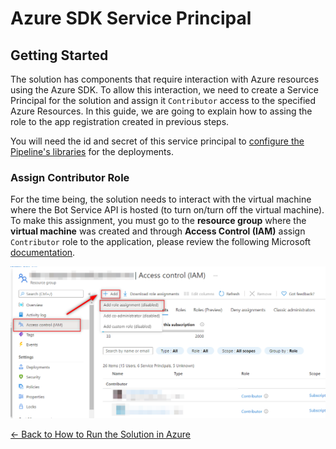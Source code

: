 # Azure SDK Service Principal

## Getting Started

The solution has components that require interaction with Azure resources using the Azure SDK. To allow this interaction, we need to create a Service Principal for the solution and assign it `Contributor` access to the specified Azure Resources. In this guide, we are going to explain how to assing the role to the app registration created in previous steps.

You will need the id and secret of this service principal to [configure the Pipeline's libraries]() for the deployments.

### Assign Contributor Role
For the time being, the solution needs to interact with the virtual machine where the Bot Service API is hosted (to turn on/turn off the virtual machine). To make this assignment, you must go to the **resource group** where the **virtual machine** was created and through **Access Control (IAM)** assign `Contributor` role to the application, please review the following Microsoft [documentation](https://docs.microsoft.com/en-us/azure/role-based-access-control/role-assignments-portal?tabs=current).

![Assign Contributor Role](./images/assign_contributor_role.png)

[← Back to How to Run the Solution in Azure](README.md#how-to-run-the-solution-in-azure)